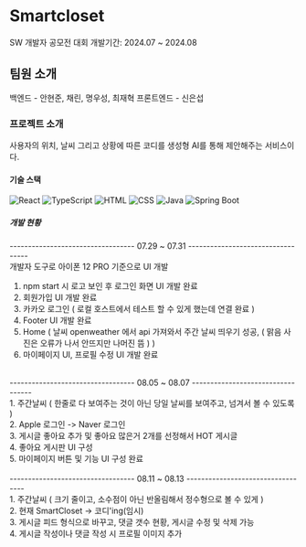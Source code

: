 # Smartcloset
SW 개발자 공모전 대회
개발기간: 2024.07 ~ 2024.08

## 팀원 소개
백엔드 - 안현준, 채린, 명우성, 최재혁
프론트엔드 - 신은섭

### 프로젝트 소개
사용자의 위치, 날씨 그리고 상황에 따른 코디를 생성형 AI를 통해 제안해주는 서비스이다.

#### 기술 스택
![React](https://img.shields.io/badge/React-61DAFB?style=flat&logo=React&logoColor=white)
![TypeScript](https://img.shields.io/badge/TypeScript-61DAFB?style=flat&logo=React&logoColor=white)
![HTML](https://img.shields.io/badge/HTML-E34F26?style=flat&logo=HTML5&logoColor=white)
![CSS](https://img.shields.io/badge/CSS-1572B6?style=flat&logo=CSS3&logoColor=white)
![Java](https://img.shields.io/badge/Java-007396?style=flat&logo=Java&logoColor=white)
![Spring Boot](https://img.shields.io/badge/Spring%20Boot-6DB33F?style=flat&logo=Spring%20Boot&logoColor=white)

##### 개발 현황
----------------------------------   07.29 ~ 07.31  ----------------------------------  </br>
개발자 도구로 아이폰 12 PRO 기준으로 UI 개발
1. npm start 시 로고 보인 후 로그인 화면 UI 개발 완료
2. 회원가입 UI 개발 완료
3. 카카오 로그인 ( 로컬 호스트에서 테스트 할 수 있게 했는데 연결 완료 )
4. Footer UI 개발 완료
5. Home ( 날씨 openweather 에서 api 가져와서 주간 날씨 띄우기 성공, ( 맑음 사진은 오류가 나서 안뜨지만 나머진 뜸 ) )
6. 마이페이지 UI, 프로필 수정 UI 개발 완료
</br>
----------------------------------   08.05 ~ 08.07 ----------------------------------  </br>
1. 주간날씨 ( 한줄로 다 보여주는 것이 아닌 당일 날씨를 보여주고, 넘겨서 볼 수 있도록 ) </br>
2. Apple 로그인 -> Naver 로그인 </br>
3. 게시글 좋아요 추가 및 좋아요 많은거 2개를 선정해서 HOT 게시글 </br>
4. 좋아요 게시판 UI 구성 </br>
5. 마이페이지 버튼 및 기능 UI 구성 완료 </br>
</br>
----------------------------------   08.11 ~ 08.13 ----------------------------------  </br>
1. 주간날씨 ( 크기 줄이고, 소수점이 아닌 반올림해서 정수형으로 볼 수 있게 ) </br>
2. 현재 SmartCloset -> 코디'ing(임시) </br>
3. 게시글 피드 형식으로 바꾸고, 댓글 갯수 현황, 게시글 수정 및 삭제 가능 </br>
4. 게시글 작성이나 댓글 작성 시 프로필 이미지 추가 </br>
</br>
